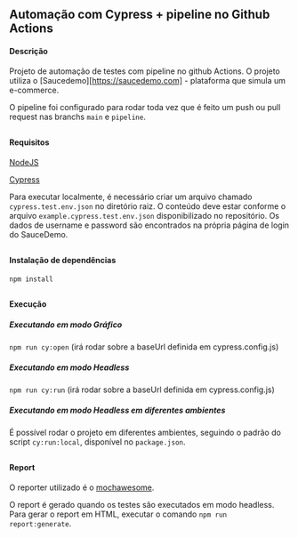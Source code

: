 ## Automação com Cypress + pipeline no Github Actions

#### Descrição

Projeto de automação de testes com pipeline no github Actions. O projeto utiliza o [Saucedemo][https://saucedemo.com] - plataforma que simula um e-commerce.

O pipeline foi configurado para rodar toda vez que é feito um push ou pull request nas branchs `main` e `pipeline`.

##

#### Requisitos
[NodeJS](https://nodejs.org)

[Cypress](https://cypress.io)

Para executar localmente, é necessário criar um arquivo chamado `cypress.test.env.json` no diretório raiz. O conteúdo deve estar conforme o arquivo `example.cypress.test.env.json` disponibilizado no repositório. Os dados de username e password são encontrados na própria página de login do SauceDemo.

##

#### Instalação de dependências
`npm install`

##

#### Execução
##### Executando em modo Gráfico
`npm run cy:open` (irá rodar sobre a baseUrl definida em cypress.config.js)
##### Executando em modo Headless
`npm run cy:run` (irá rodar sobre a baseUrl definida em cypress.config.js)
##### Executando em modo Headless em diferentes ambientes
É possível rodar o projeto em diferentes ambientes, seguindo o padrão do script `cy:run:local`, disponível no `package.json`.

##

#### Report
O reporter utilizado é o [mochawesome](https://www.npmjs.com/package/mochawesome).

O report é gerado quando os testes são executados em modo headless. 
Para gerar o report em HTML, executar o comando `npm run report:generate`.